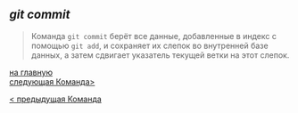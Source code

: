 ## ***git commit***

> Команда `git commit` берёт все данные, добавленные в индекс с помощью `git add`, и сохраняет их слепок во внутренней базе данных, а затем сдвигает указатель текущей ветки на этот слепок.


[на главную](/readmemur.md)                 
[следующая Команда>](/5reset.md)

[< предыдущая Команда](/3diff.md)